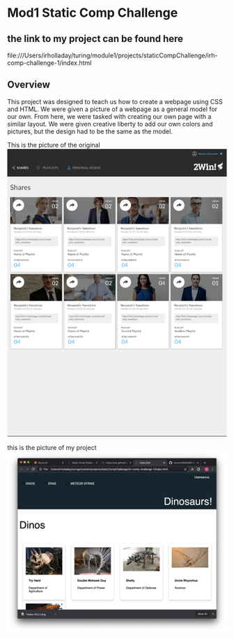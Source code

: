 # Mod1 Static Comp Challenge

## the link to my project can be found here
file:///Users/irholladay/turing/module1/projects/staticCompChallenge/irh-comp-challenge-1/index.html

## Overview
This project was designed to teach us how to create a webpage using CSS and HTML. We were given a picture of a webpage as a general model for our own. From here, we were tasked with creating our own page with a similar layout. We were given creative liberty to add our own colors and pictures, but the design had to be the same as the model.



This is the picture of the original  
![image of home page](/staticComp1.png)

this is the picture of my project
![image of home page](/staticComp2.png)
